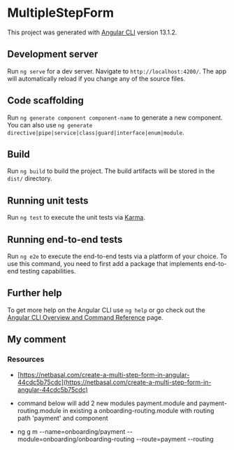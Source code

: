 # MultipleStepForm

This project was generated with [Angular CLI](https://github.com/angular/angular-cli) version 13.1.2.

## Development server

Run `ng serve` for a dev server. Navigate to `http://localhost:4200/`. The app will automatically reload if you change any of the source files.

## Code scaffolding

Run `ng generate component component-name` to generate a new component. You can also use `ng generate directive|pipe|service|class|guard|interface|enum|module`.

## Build

Run `ng build` to build the project. The build artifacts will be stored in the `dist/` directory.

## Running unit tests

Run `ng test` to execute the unit tests via [Karma](https://karma-runner.github.io).

## Running end-to-end tests

Run `ng e2e` to execute the end-to-end tests via a platform of your choice. To use this command, you need to first add a package that implements end-to-end testing capabilities.

## Further help

To get more help on the Angular CLI use `ng help` or go check out the [Angular CLI Overview and Command Reference](https://angular.io/cli) page.

## My comment
### Resources
- [https://netbasal.com/create-a-multi-step-form-in-angular-44cdc5b75cdc](https://netbasal.com/create-a-multi-step-form-in-angular-44cdc5b75cdc)

- command below will add 2 new modules payment.module and payment-routing.module in existing a onboarding-routing.module with routing path 'payment' and component
- ng g m --name=onboarding/payment --module=onboarding/onboarding-routing --route=payment --routing
